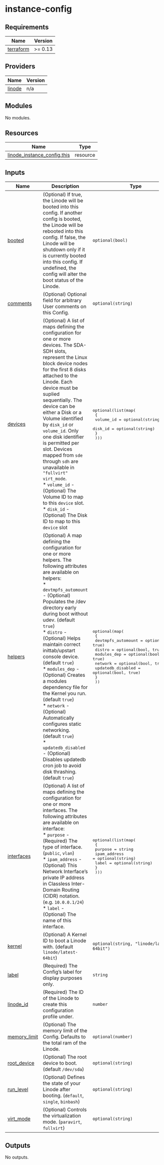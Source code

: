 # instance-config

<!-- BEGINNING OF PRE-COMMIT-TERRAFORM DOCS HOOK -->
## Requirements

| Name | Version |
|------|---------|
| <a name="requirement_terraform"></a> [terraform](#requirement\_terraform) | >= 0.13 |

## Providers

| Name | Version |
|------|---------|
| <a name="provider_linode"></a> [linode](#provider\_linode) | n/a |

## Modules

No modules.

## Resources

| Name | Type |
|------|------|
| [linode_instance_config.this](https://registry.terraform.io/providers/linode/linode/latest/docs/resources/instance_config) | resource |

## Inputs

| Name | Description | Type | Default | Required |
|------|-------------|------|---------|:--------:|
| <a name="input_booted"></a> [booted](#input\_booted) | (Optional) If true, the Linode will be booted into this config. If another config is booted, the Linode will be rebooted into this config. If false, the Linode will be shutdown only if it is currently booted into this config. If undefined, the config will alter the boot status of the Linode. | `optional(bool)` | n/a | yes |
| <a name="input_comments"></a> [comments](#input\_comments) | (Optional) Optional field for arbitrary User comments on this Config. | `optional(string)` | n/a | yes |
| <a name="input_devices"></a> [devices](#input\_devices) | (Optional) A list of maps defining the configuration for one or more devices. The SDA-SDH slots, represent the Linux block device nodes for the first 8 disks attached to the Linode.  Each device must be suplied sequentially.  The device can be either a Disk or a Volume identified by `disk_id` or `volume_id`. Only one disk identifier is permitted per slot. Devices mapped from `sde` through `sdh` are unavailable in `"fullvirt"` `virt_mode`.<br>  * `volume_id` - (Optional) The Volume ID to map to this `device` slot.<br>  * `disk_id` - (Optional) The Disk ID to map to this `device` slot | <pre>optional(list(map(<br>    {<br>      volume_id = optional(string)<br>      disk_id   = optional(string)<br>    }<br>  )))</pre> | n/a | yes |
| <a name="input_helpers"></a> [helpers](#input\_helpers) | (Optional) A map defining the configuration for one or more helpers. The following attributes are available on helpers:<br>  * `devtmpfs_automount` - (Optional) Populates the /dev directory early during boot without udev. (default `true`)<br>  * `distro` - (Optional) Helps maintain correct inittab/upstart console device. (default `true`)<br>  * `modules_dep` - (Optional) Creates a modules dependency file for the Kernel you run. (default `true`)<br>  * `network` - (Optional) Automatically configures static networking. (default `true`)<br>  * `updatedb_disabled` - (Optional) Disables updatedb cron job to avoid disk thrashing. (default `true`) | <pre>optional(map(<br>    {<br>      devtmpfs_automount = optional(bool, true)<br>      distro             = optional(bool, true)<br>      modules_dep        = optional(bool, true)<br>      network            = optional(bool, true)<br>      updatedb_disabled  = optional(bool, true)<br>    }<br>  ))</pre> | n/a | yes |
| <a name="input_interfaces"></a> [interfaces](#input\_interfaces) | (Optional) A list of maps defining the configuration for one or more interfaces. The following attributes are available on interface:<br>  * `purpose` - (Required) The type of interface. (`public`, `vlan`)<br>  * `ipam_address` - (Optional) This Network Interface’s private IP address in Classless Inter-Domain Routing (CIDR) notation. (e.g. `10.0.0.1/24`)<br>  * `label` - (Optional) The name of this interface. | <pre>optional(list(map(<br>    {<br>      purpose      = string<br>      ipam_address = optional(string)<br>      label        = optional(string)<br>    }<br>  )))</pre> | n/a | yes |
| <a name="input_kernel"></a> [kernel](#input\_kernel) | (Optional) A Kernel ID to boot a Linode with. (default `linode/latest-64bit`) | `optional(string, "linode/latest-64bit")` | `"linode/latest-64bit"` | no |
| <a name="input_label"></a> [label](#input\_label) | (Required) The Config’s label for display purposes only. | `string` | n/a | yes |
| <a name="input_linode_id"></a> [linode\_id](#input\_linode\_id) | (Required) The ID of the Linode to create this configuration profile under. | `number` | n/a | yes |
| <a name="input_memory_limit"></a> [memory\_limit](#input\_memory\_limit) | (Optional) The memory limit of the Config. Defaults to the total ram of the Linode. | `optional(number)` | n/a | yes |
| <a name="input_root_device"></a> [root\_device](#input\_root\_device) | (Optional) The root device to boot. (default `/dev/sda`) | `optional(string)` | n/a | yes |
| <a name="input_run_level"></a> [run\_level](#input\_run\_level) | (Optional) Defines the state of your Linode after booting. (`default`, `single`, `binbash`) | `optional(string)` | n/a | yes |
| <a name="input_virt_mode"></a> [virt\_mode](#input\_virt\_mode) | (Optional) Controls the virtualization mode. (`paravirt`, `fullvirt`) | `optional(string)` | n/a | yes |

## Outputs

No outputs.
<!-- END OF PRE-COMMIT-TERRAFORM DOCS HOOK -->
